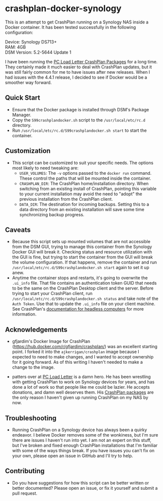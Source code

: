 # crashplan-docker-synology

This is an attempt to get CrashPlan running on a Synology NAS inside a Docker
container. It has been tested successfully in the following configuration:

Device: Synology DS713+  
RAM: 4GB  
DSM Version: 5.2-5644 Update 1

I have been running the [PC Load Letter CrashPlan Packages](http://pcloadletter.co.uk/2012/01/30/crashplan-syno-package/)
for a long time. They certainly made it much easier to deal with CrashPlan updates,
but it was still fairly common for me to have issues after new releases. When I had
issues with the 4.4.1 release, I decided to see if Docker would be a smoother way forward.

## Quick Start

* Ensure that the Docker package is installed through DSM's Package Manager.
* Copy the `S99crashplandocker.sh` script to the `/usr/local/etc/rc.d` directory.
* Run `/usr/local/etc/rc.d/S99crashplandocker.sh start` to start the container.

## Customization

* This script can be customized to suit your specific needs. The options most
  likely to need tweaking are:
  * `USER_VOLUMES`: The `-v` options passed to the `docker run` command. These
  control the paths that will be mounted inside the container. 
  * `CRASHPLAN_DIR`: The CrashPlan home/installation directory. When switching
  from an existing install of CrashPlan, pointing this variable to your current
  installation may avoid the need to "adopt" the previous installation from
  the CrashPlan client.
  * `DATA_DIR`: The destination for incoming backups. Setting this to a data
  directory from an existing installation will save some time synchronizing
  backup progress.

## Caveats

* Because this script sets up mounted volumes that are not accessible from the
DSM GUI, trying to manage this container from the Synology Docker GUI will
break it. Checking status and resource utilization with the GUI is fine, but
trying to start the container from the GUI will break the volume configuration.
If that happens, remove the container and run
`/usr/local/etc/rc.d/S99crashplandocker.sh start` again to set it up anew.
* Anytime the container stops and restarts, it's going to overwrite the `.ui_info`
file. That file contains an authentication token GUID that needs to be the same
on the CrashPlan Desktop client and the server. Before trying to start your CrashPlan
client, run `/usr/local/etc/rc.d/S99crashplandocker.sh status` and take note of
the `Auth Token`. Use that to update the `.ui_info` file on your client machine.
See CrashPlan's [documentation for headless computers](http://support.code42.com/CrashPlan/4/Configuring/Using_CrashPlan_On_A_Headless_Computer#Step_1:_Copy_The_Authentication_Token)
for more information. 

## Acknowledgements

* gfjardim's Docker Image for CrashPlan (https://hub.docker.com/r/gfjardim/crashplan/)
was an excellent starting point. I forked it into the `ajkerrigan/crashplan` image
because I expected to need to make changes, and I wanted to accept ownership for it
going forward. As of this writing I haven't needed to make a change to the image.

* patters over at [PC Load Letter](http://pcloadletter.co.uk/) is a damn hero.
He has been wrestling with getting CrashPlan to work on Synology devices for years,
and has done a lot of work so that people like me could be lazier. He accepts donations,
and damn well deserves them. His
[CrashPlan packages](http://pcloadletter.co.uk/2012/01/30/crashplan-syno-package/)
are the only reason I haven't given up running CrashPlan on my NAS by now.

## Troubleshooting

* Running CrashPlan on a Synology device has always been a quirky endeavor. I believe
Docker removes some of the wonkiness, but I'm sure there are issues I haven't run into
yet. I am not an expert on this stuff, but I've broken and fixed enough CrashPlan
installations that I'm familiar with some of the ways things break. If you have issues
you can't fix on your own, please open an issue in GitHub and I'll try to help.

## Contributing

* Do you have suggestions for how this script can be better written or better documented?
Please open an issue, or fix it yourself and submit a pull request.  